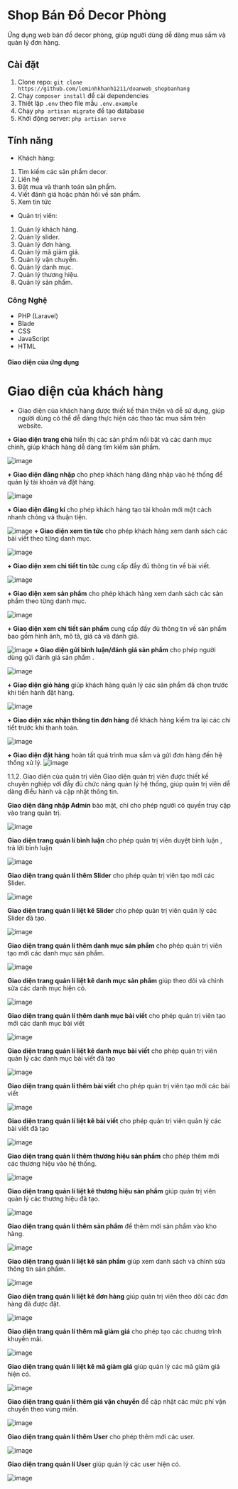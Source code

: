# Shop Bán Đồ Decor Phòng
Ứng dụng web bán đồ decor phòng, giúp người dùng dễ dàng mua sắm và quản lý đơn hàng.

## Cài đặt
1. Clone repo: `git clone https://github.com/leminhkhanh1211/doanweb_shopbanhang`  
2. Chạy `composer install` để cài dependencies  
3. Thiết lập `.env` theo file mẫu `.env.example`  
4. Chạy `php artisan migrate` để tạo database  
5. Khởi động server: `php artisan serve`

## Tính năng
- Khách hàng: 
 1. Tìm kiếm các sản phẩm decor.
 2. Liên hệ 
 3. Đặt mua và thanh toán sản phẩm.
 4. Viết đánh giá hoặc phản hồi về sản phẩm.
 5. Xem tin tức
- Quản trị viên:
 1. Quản lý khách hàng.
 2. Quản lý slider.
 3. Quản lý đơn hàng.
 4. Quản lý mã giảm giá.
 5. Quản lý vận chuyển.
 6. Quản lý danh mục.
 7. Quản lý thương hiệu.
 8. Quản lý sản phẩm.

### Công Nghệ
- PHP (Laravel)
- Blade
- CSS
- JavaScript
- HTML
  
#### Giao diện của ứng dụng
# Giao diện của khách hàng
+ Giao diện của khách hàng được thiết kế thân thiện và dễ sử dụng, giúp người dùng có thể dễ dàng thực hiện các thao tác mua sắm trên website.
 
**+ Giao diện trang chủ** hiển thị các sản phẩm nổi bật và các danh mục chính, giúp khách hàng dễ dàng tìm kiếm sản phẩm.

![image](https://github.com/user-attachments/assets/7913eec0-00d4-4ed4-ac94-e86d9f21f1ef)

**+ Giao diện đăng nhập** cho phép khách hàng đăng nhập vào hệ thống để quản lý tài khoản và đặt hàng.

![image](https://github.com/user-attachments/assets/f8d3cc94-7377-49e1-b2e6-0d53f62aff60)

**+ Giao diện đăng kí** cho phép khách hàng tạo tài khoản mới một cách nhanh chóng và thuận tiện.

![image](https://github.com/user-attachments/assets/00896240-376f-4114-9a80-97c5e70a07dc)
**+ Giao diện xem tin tức** cho phép khách hàng xem danh sách các bài viết theo từng danh mục.

![image](https://github.com/user-attachments/assets/d16f87f8-dea7-4dcc-8f4a-29a69b643963)

**+ Giao diện xem chi tiết tin tức** cung cấp đầy đủ thông tin về bài viết.

![image](https://github.com/user-attachments/assets/52012a04-08c8-47eb-b62e-46bb9719035f)

**+ Giao diện xem sản phẩm** cho phép khách hàng xem danh sách các sản phẩm theo từng danh mục.

![image](https://github.com/user-attachments/assets/3bf674d4-a877-40e6-976e-d357f9018455)

**+ Giao diện xem chi tiết sản phẩm** cung cấp đầy đủ thông tin về sản phẩm bao gồm hình ảnh, mô tả, giá cả và đánh giá.

![image](https://github.com/user-attachments/assets/569f795d-345a-4e78-9e1c-e9952ab6c3e4)
**+ Giao diện gửi bình luận/đánh giá sản phẩm** cho phép người dùng gửi đánh giá sản phẩm .

![image](https://github.com/user-attachments/assets/2f0ea4e7-47e8-457e-8034-a67c10201661)

**+ Giao diện giỏ hàng** giúp khách hàng quản lý các sản phẩm đã chọn trước khi tiến hành đặt hàng.

![image](https://github.com/user-attachments/assets/bcf3c820-7eb0-450a-b8bf-eca4dec01488)

**+ Giao diện xác nhận thông tin đơn hàng** để khách hàng kiểm tra lại các chi tiết trước khi thanh toán.

![image](https://github.com/user-attachments/assets/90219f93-496f-4929-a4a6-de9914ca7800)

**+ Giao diện đặt hàng** hoàn tất quá trình mua sắm và gửi đơn hàng đến hệ thống xử lý.
![image](https://github.com/user-attachments/assets/08208480-74c4-41ac-8f3d-c48d0c60e589)


1.1.2. Giao diện của quản trị viên
Giao diện quản trị viên được thiết kế chuyên nghiệp với đầy đủ chức năng quản lý hệ thống, giúp quản trị viên dễ dàng điều hành và cập nhật thông tin.

**Giao diện đăng nhập Admin** bảo mật, chỉ cho phép người có quyền truy cập vào trang quản trị.

![image](https://github.com/user-attachments/assets/1addb0d9-314b-453c-a559-7c843c72495a)

**Giao diện trang quản lí bình luận** cho phép quản trị viên duyệt bình luận , trả lời bình luận 

![image](https://github.com/user-attachments/assets/ee902d2c-177c-458b-aa5d-7e200878c1da)

**Giao diện trang quản lí thêm Slider** cho phép quản trị viên tạo mới các Slider.

![image](https://github.com/user-attachments/assets/c8273b5a-7de3-4ac7-b732-d61644c77cc9)

**Giao diện trang quản lí liệt kê Slider** cho phép quản trị viên quản lý các Slider đã tạo.

![image](https://github.com/user-attachments/assets/660c2ca6-d31b-4bb4-a42b-b8bdd4bfab1f)

**Giao diện trang quản lí thêm danh mục sản phẩm** cho phép quản trị viên tạo mới các danh mục sản phẩm.

![image](https://github.com/user-attachments/assets/8c21025c-23b0-4cb2-8f4d-fcc09d5cf984)

**Giao diện trang quản lí liệt kê danh mục sản phẩm** giúp theo dõi và chỉnh sửa các danh mục hiện có.

![image](https://github.com/user-attachments/assets/e27dfbf8-1ca0-4e89-a4ea-24f1649bf480)

**Giao diện trang quản lí thêm danh mục bài viết** cho phép quản trị viên tạo mới các danh mục bài viết

![image](https://github.com/user-attachments/assets/486e1873-b6de-41d3-bbcd-997226a1ae24)

**Giao diện trang quản lí liệt kê danh mục bài viết** cho phép quản trị viên quản lý các danh mục bài viết đã tạo

![image](https://github.com/user-attachments/assets/04233ce2-f68d-4f54-911c-432ede02a0c1)

**Giao diện trang quản lí thêm bài viết** cho phép quản trị viên tạo mới các bài viết

![image](https://github.com/user-attachments/assets/a2df918f-f8e4-4292-b982-dc5a4f79bd33)

**Giao diện trang quản lí liệt kê bài viết** cho phép quản trị viên quản lý các bài viết đã tạo

![image](https://github.com/user-attachments/assets/6040493f-665c-4759-9de1-ba1a9b85c250)

**Giao diện trang quản lí thêm thương hiệu sản phẩm** cho phép thêm mới các thương hiệu vào hệ thống.

![image](https://github.com/user-attachments/assets/06e7e3d8-4202-4a5d-ac66-eae943d43924)

**Giao diện trang quản lí liệt kê thương hiệu sản phẩm** giúp quản trị viên quản lý các thương hiệu đã tạo.

![image](https://github.com/user-attachments/assets/f79632da-acbd-49c4-bc91-206294b90827)

**Giao diện trang quản lí thêm sản phẩm** để thêm mới sản phẩm vào kho hàng.

![image](https://github.com/user-attachments/assets/6d581530-57e9-4668-b0e2-0d1cefaf7801)

**Giao diện trang quản lí liệt kê sản phẩm** giúp xem danh sách và chỉnh sửa thông tin sản phẩm.

![image](https://github.com/user-attachments/assets/2f567b90-9e96-4d47-b2f1-710fc15c938a)

**Giao diện trang quản lí liệt kê đơn hàng** giúp quản trị viên theo dõi các đơn hàng đã được đặt.

![image](https://github.com/user-attachments/assets/72a6b16e-9a4c-443e-bd65-5a1e727b89fe)

**Giao diện trang quản lí thêm mã giảm giá** cho phép tạo các chương trình khuyến mãi.

![image](https://github.com/user-attachments/assets/2b404cf1-4f3b-45a5-a25a-fbd31f647964)

**Giao diện trang quản lí liệt kê mã giảm giá** giúp quản lý các mã giảm giá hiện có.

![image](https://github.com/user-attachments/assets/56a1af43-86d1-4c91-a552-1c622cbdbdfb)

**Giao diện trang quản lí thêm giá vận chuyển** để cập nhật các mức phí vận chuyển theo vùng miền.

![image](https://github.com/user-attachments/assets/db7eb225-ffb8-4c07-9b92-acaefcc72f35)

**Giao diện trang quản lí thêm User** cho phép thêm mới các user.

![image](https://github.com/user-attachments/assets/3d4e7fdb-6517-47f7-b117-c5972d4faa28)

**Giao diện trang quản lí User** giúp quản lý các user hiện có.

![image](https://github.com/user-attachments/assets/b8ff5121-db45-483f-872d-e5fc440e5a35)


